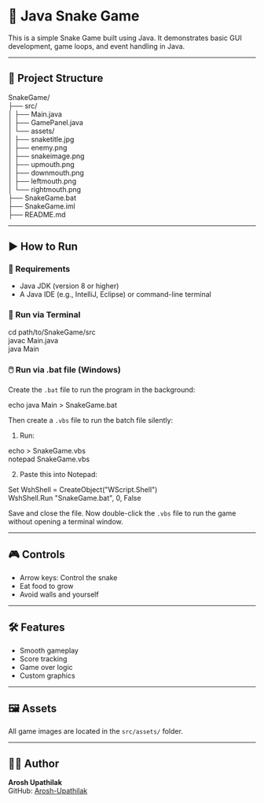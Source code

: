# 🐍 Java Snake Game

This is a simple Snake Game built using Java. It demonstrates basic GUI development, game loops, and event handling in Java.

---

## 📁 Project Structure

SnakeGame/  
├── src/  
│   ├── Main.java  
│   ├── GamePanel.java  
│   └── assets/  
│       ├── snaketitle.jpg  
│       ├── enemy.png  
│       ├── snakeimage.png  
│       ├── upmouth.png  
│       ├── downmouth.png  
│       ├── leftmouth.png  
│       └── rightmouth.png  
├── SnakeGame.bat  
├── SnakeGame.iml  
├── README.md

---

## ▶️ How to Run

### 🔧 Requirements
- Java JDK (version 8 or higher)
- A Java IDE (e.g., IntelliJ, Eclipse) or command-line terminal

### 🏃 Run via Terminal

cd path/to/SnakeGame/src  
javac Main.java  
java Main

### 🖱️ Run via .bat file (Windows)

Create the `.bat` file to run the program in the background:

echo java Main > SnakeGame.bat

Then create a `.vbs` file to run the batch file silently:

1. Run:

echo > SnakeGame.vbs  
notepad SnakeGame.vbs

2. Paste this into Notepad:

Set WshShell = CreateObject("WScript.Shell")  
WshShell.Run "SnakeGame.bat", 0, False

Save and close the file. Now double-click the `.vbs` file to run the game without opening a terminal window.

---

## 🎮 Controls

- Arrow keys: Control the snake
- Eat food to grow
- Avoid walls and yourself

---

## 🛠️ Features

- Smooth gameplay
- Score tracking
- Game over logic
- Custom graphics

---

## 🖼️ Assets

All game images are located in the `src/assets/` folder.

---

## 🧑‍💻 Author

**Arosh Upathilak**  
GitHub: [Arosh-Upathilak](https://github.com/Arosh-Upathilak)
